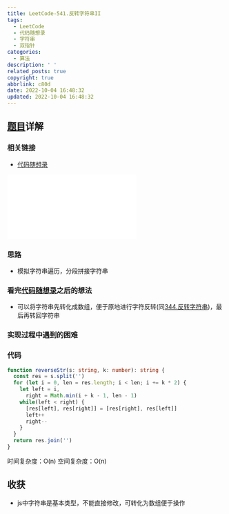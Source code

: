 ```yaml
---
title: LeetCode-541.反转字符串II
tags:
  - LeetCode
  - 代码随想录
  - 字符串
  - 双指针
categories:
  - 算法
description: ' '
related_posts: true
copyright: true
abbrlink: c80d
date: 2022-10-04 16:48:32
updated: 2022-10-04 16:48:32
---
```


## [题目](https://leetcode.cn/problems/reverse-string-ii/)详解

### 相关链接

- [代码随想录](https://programmercarl.com/0541.反转字符串II.html)

<iframe class="iframe_video" src="//player.bilibili.com/player.html?aid=471495028&bvid=BV1dT411j7NN&cid=787669511&page=1" scrolling="no" border="0" frameborder="no" framespacing="0" allowfullscreen="true"> </iframe>

### 思路

- 模拟字符串遍历，分段拼接字符串

### 看完[代码随想录](https://programmercarl.com/0541.反转字符串II.html)之后的想法

- 可以将字符串先转化成数组，便于原地进行字符反转(同[344.反转字符串](/archives/f3c.html))，最后再转回字符串

### 实现过程中遇到的困难

### 代码

```ts TypeScript
function reverseStr(s: string, k: number): string {
  const res = s.split('')
  for (let i = 0, len = res.length; i < len; i += k * 2) {
    let left = i,
      right = Math.min(i + k - 1, len - 1)
    while(left < right) {
      [res[left], res[right]] = [res[right], res[left]]
      left++
      right--
    }
  }
  return res.join('')
}

```

时间复杂度：O(n)
空间复杂度：O(n)

## 收获

- js中字符串是基本类型，不能直接修改，可转化为数组便于操作
